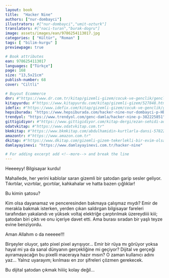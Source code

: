 ```yaml
---
layout: book
title:  "Hacker Nine"
authors: ["nur-dombayci"]
illustrators: #["nur-dombayci","umit-ozturk"]
translators: #["naci-turan","burak-dogru"]
image: assets/images/ean/9786254113017.jpg
categories: [ "Kültür", "Roman" ]
tags: [ "bilim-kurgu" ]
previewpage: true

# Book attributes
ean: 9786254113017
languages: ["Türkçe"]
page: 168
size: "13,5x21cm"
publish-number: 68
cover: "Ciltli"

# Buyout Ecommerce
dnr: #"https://www.dr.com.tr/kitap/gizemli-gizem/cocuk-ve-genclik/genclik-10-yas/roman-oyku/urunno=0001857499001"
kitapyurdu: #"https://www.kitapyurdu.com/kitap/gizemli-gizem/527848.html&filter_name=Gizemli+Gizem"
idefix: #"https://www.idefix.com/kitap/gizemli-gizem/cocuk-ve-genclik/genclik-10-yas/roman-oyku/urunno=0001857499001"
hepsiburada: "https://www.hepsiburada.com/hacker-nine-nur-dombayci-p-HBCV000037Z26Z"
trendyol: "https://www.trendyol.com/genc-damla/hacker-nine-p-382225851"
gittigidiyor: #"https://www.gittigidiyor.com/kitap-dergi/ezan-sehidi-adnan-menderes_pdp_732728793"
odatvkitap: #"https://www.odatvkitap.com.tr"
bkmkitap: #"https://www.bkmkitap.com/abdulhamidin-kurtlarla-dansi-578226"
amazontr: #"https://www.amazon.com.tr"
dkitap: #"https://www.dkitap.com/gizemli-gizem-tekerlekli-bir-evim-olsa"
damlayayinevi: "https://www.damlayayinevi.com.tr/hacker-nine"

# For adding excerpt add <!--more--> and break the line
---
```

Heeeeyy! Bilgisayar kurdu!

Mahallede, her yerini kablolar saran gizemli bir şatodan garip sesler geliyor. Tıkırtılar, vızırtılar, gıcırtılar, kahkahalar ve hatta bazen çığlıklar!

Bu kimin şatosu?

Kim olsa dayanamaz ve penceresinden bakmaya çalışmaz mıydı? Emir de merakla bakmak isterken, yerden çıkan saldırgan bilgisayar fareleri tarafından yakalandı ve yüksek voltaj elektriğe çarptırılmak üzereydiiii kiii; şatodan biri çıktı ve onu içeriye davet etti.
Ama burası sıradan bir yaşlı teyze evine benziyordu.

Aman Allahım o da neeeee!!!

Birşeyler oluyor, şato pixel pixel ayrışıyor... Emir bir rüya mı görüyor yoksa hayal mi ya da sanal dünyanın gerçekliğine mi geçiyor? Dijital ve gerçeği ayıramayacağın bu pixelli maceraya hazır mısın?
O zaman kullanıcı adını yaz... Yalnız uyarayım; kırılması en zor şifreleri çözmen gerekecek.

Bu dijital şatodan çıkmak hiiiiç kolay değil...
<!--more--> 